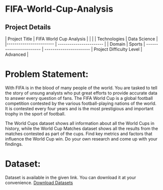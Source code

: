 # FIFA-World-Cup-Analysis

## Project Details

| Project Title            | FIFA World Cup Analysis |
|                                                    |
| Technologies             | Data Science            |
|------------------------  | ----------------------- |
| Domain                   | Sports                  |
  ------------------------ | -----------------------
| Project Difficulty Level | Advanced                |



# Problem Statement:

With FIFA is in the blood of many people of the world. You are tasked to tell the story of unsung
analysts who put great efforts to provide accurate data to answer every question of fans. The
FIFA World Cup is a global football competition contested by the various football-playing
nations of the world. It is contested every four years and is the most prestigious and important
trophy in the sport of football.

The World Cups dataset shows all information about all the World Cups in history, while the
World Cup Matches dataset shows all the results from the matches contested as part of the
cups. Find key metrics and factors that influence the World Cup win. Do your own research
and come up with your findings.


# Dataset:

Dataset is available in the given link. You can download it at your convenience.
[Download Datasets](https://drive.google.com/file/d/1R4cUpUh0FTZGVcJiKSOsqHXEJ6l1zwS-/view)



